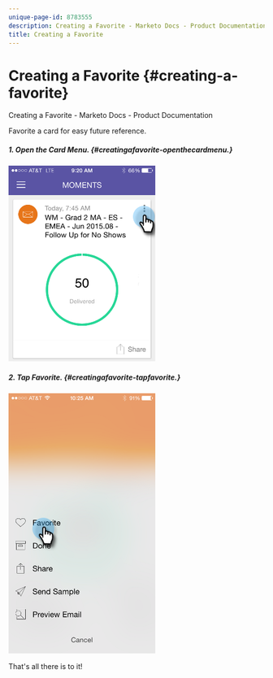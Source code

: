 ```yaml
---
unique-page-id: 8783555
description: Creating a Favorite - Marketo Docs - Product Documentation
title: Creating a Favorite
---
```


# Creating a Favorite {#creating-a-favorite}

Creating a Favorite - Marketo Docs - Product Documentation

Favorite a card for easy future reference.

##### 1. Open the Card Menu.  {#creatingafavorite-openthecardmenu.}

![](assets/image2015-7-14-16-3a28-3a54.png)

##### 2. Tap Favorite. {#creatingafavorite-tapfavorite.}

![](assets/image2015-7-14-16-3a36-3a22.png)

That's all there is to it!
